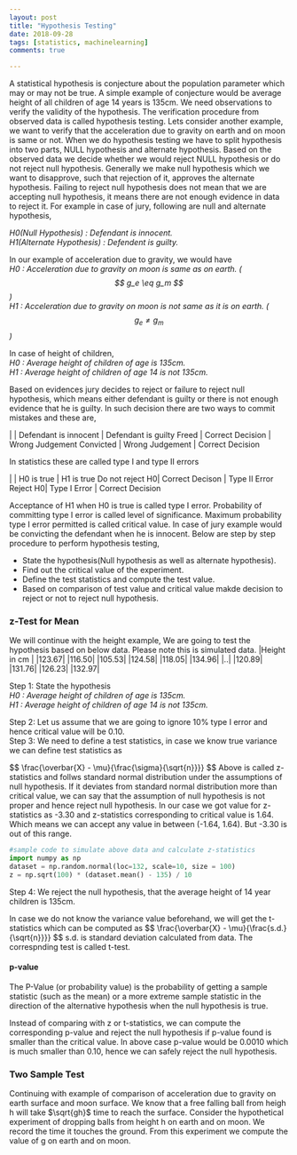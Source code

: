 ```yaml
---
layout: post
title: "Hypothesis Testing"
date: 2018-09-28
tags: [statistics, machinelearning]
comments: true

---
```


A statistical hypothesis is conjecture about the population parameter which may or may not be true. A simple example of conjecture would be average height of all children of age 14 years is 135cm. We need observations to verify the validity of the hypothesis. The verification procedure from observed data is called hypothesis testing. Lets consider another example, we want to verify that the acceleration due to gravity on earth and on moon is same or not. When we do hypothesis testing we have to split hypothesis into two parts, NULL hypothesis and alternate hypothesis. Based on the observed data we decide whether we would reject NULL hypothesis or do not reject null hypothesis. Generally we make null hypothesis which we want to disapprove, such that rejection of it, approves the alternate hypothesis. Failing to reject null hypothesis does not mean that we are accepting null hypothesis, it means there are not enough evidence in data to reject it. For example in case of jury, following are null and alternate hypothesis,

*H0(Null Hypothesis) : Defendant is innocent.*  
*H1(Alternate Hypothesis) : Defendent is guilty.*

In our example of acceleration due to gravity, we would have  
*H0 : Acceleration due to gravity on moon is same as on earth. ($$ g_e \eq g_m $$)*  
*H1 : Acceleration due to gravity on moon is not same as it is on earth. ($$ g_e \neq g_m $$)*

In case of height of children,  
*H0 : Average height of children of age is 135cm.*  
*H1 : Average height of children of age 14 is not 135cm.*

Based on evidences jury decides to reject or failure to reject null hypothesis, which means either defendant is guilty or there is not enough evidence that he is guilty. In such decision there are two ways to commit mistakes and these are,

| | Defendant is innocent | Defendant is guilty
Freed | Correct Decision | Wrong Judgement
Convicted | Wrong Judgement | Correct Decision

In statistics these are called type I and type II errors

| | H0 is true | H1 is true
Do not reject H0| Correct Decison | Type II Error
Reject H0| Type I Error | Correct Decision

Acceptance of H1 when H0 is true is called type I error. Probability of committing type I error is called level of significance. Maximum probability type I error permitted is called critical value. In case of jury example would be convicting the defendant when he is innocent.
Below are step by step procedure to perform hypothesis testing,
* State the hypothesis(Null hypothesis as well as alternate hypothesis).
* Find out the critical value of the experiment.
* Define the test statistics and compute the test value.
* Based on comparison of test value and critical value makde decision to reject or not to reject null hypothesis.


### z-Test for Mean

We will continue with the height example, We are going to test the hypothesis based on below data. Please note this is simulated data.
|Height in cm |
|123.67|
|116.50|
|105.53|
|124.58|
|118.05|
|134.96|
|..|
|120.89|
|131.76|
|126.23|
|132.97|

Step 1: State the hypothesis  
*H0 : Average height of children of age is 135cm.*  
*H1 : Average height of children of age 14 is not 135cm.*

Step 2: Let us assume that we are going to ignore 10% type I error and hence critical value will be 0.10.  
Step 3: We need to define a test statistics, in case we know true variance we can define test statistics as

$$ \frac{\overbar{X} - \mu}{\frac{\sigma}{\sqrt{n}}}} $$ 
Above is called z-statistics and follws standard normal distribution under the assumptions of null hypothesis. If it deviates from standard normal distribution more than critical value, we can say that the assumption of null hypothesis is not proper and hence reject null hypothesis. In our case we got value for z-statistics as -3.30 and z-statistics corresponding to critical value is 1.64. Which means we can accept any value in between (-1.64, 1.64). But -3.30 is out of this range.

```python
#sample code to simulate above data and calculate z-statistics
import numpy as np
dataset = np.random.normal(loc=132, scale=10, size = 100)
z = np.sqrt(100) * (dataset.mean() - 135) / 10 
```

Step 4: We reject the null hypothesis, that the average height of 14 year children is 135cm.


In case we do not know the variance value beforehand, we will get the t-statistics which can be computed as 
$$ \frac{\overbar{X} - \mu}{\frac{s.d.}{\sqrt{n}}}} $$ 
s.d. is standard deviation calculated from data. The correspnding test is called t-test.

#### p-value
The P-Value (or probability value) is the probability of getting a sample statistic (such as the mean) or a more extreme sample statistic in the direction of the alternative hypothesis when the null hypothesis is true.

Instead of comparing with z or t-statistics, we can compute the corresponding p-value and reject the null hypothesis if p-value found is smaller than the critical value. In above case p-value would be 0.0010 which is much smaller than 0.10, hence we can safely reject the null hypothesis.

### Two Sample Test

Continuing with example of comparison of acceleration due to gravity on earth surface and moon surface. We know that a free falling ball from heigh h will take $\sqrt{gh}$ time to reach the surface. Consider the hypothetical experiment of dropping balls from height h on earth and on moon. We record the time it touches the ground. From this experiment we compute the value of g on earth and on moon. 

